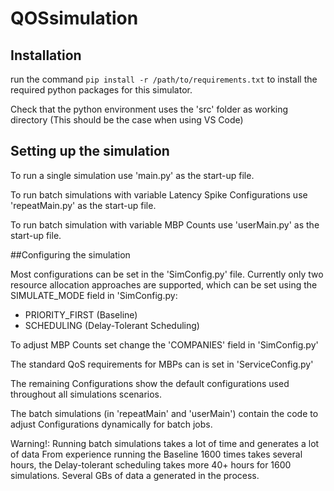 # QOSsimulation

## Installation
run the command `pip install -r /path/to/requirements.txt`
to install the required python packages for this simulator.

Check that the python environment uses the 'src' folder as working directory
(This should be the case when using VS Code)

## Setting up the simulation
To run a single simulation use 'main.py' as the start-up file.

To run batch simulations with variable Latency Spike Configurations use 'repeatMain.py' as the start-up file.

To run batch simulation with variable MBP Counts use 'userMain.py' as the start-up file.

##Configuring the simulation

Most configurations can be set in the 'SimConfig.py' file.
Currently only two resource allocation approaches are supported, which can be set using the SIMULATE_MODE field in 'SimConfig.py:
- PRIORITY_FIRST (Baseline)
- SCHEDULING (Delay-Tolerant Scheduling)

To adjust MBP Counts set change the 'COMPANIES' field in 'SimConfig.py'

The standard QoS requirements for MBPs can is set in 'ServiceConfig.py'

The remaining Configurations show the default configurations used throughout all simulations scenarios.

The batch simulations (in 'repeatMain' and 'userMain') contain the code to adjust Configurations dynamically for batch jobs.

Warning!: Running batch simulations takes a lot of time and generates a lot of data
From experience running the Baseline 1600 times takes several hours, the Delay-tolerant scheduling takes more 40+ hours for 1600 simulations.
Several GBs of data a generated in the process.
